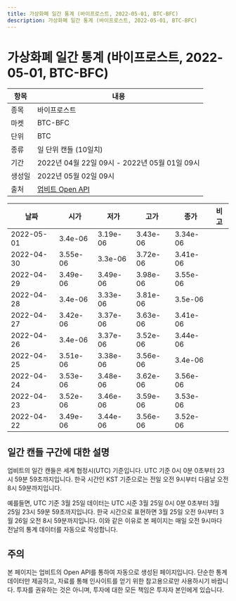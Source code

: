```yaml
---
title: 가상화폐 일간 통계 (바이프로스트, 2022-05-01, BTC-BFC)
description: 가상화폐 일간 통계 (바이프로스트, 2022-05-01, BTC-BFC)
---
```



가상화폐 일간 통계 (바이프로스트, 2022-05-01, BTC-BFC)
===

|항목|내용|
|--|--|
|종목|바이프로스트|
|마켓|BTC-BFC|
|단위|BTC|
|종류|일 단위 캔들 (10일치)|
|기간|2022년 04월 22일 09시 - 2022년 05월 01일 09시|
|생성일|2022년 05월 02일 09시|
|출처|[업비트 Open API](https://docs.upbit.com)|


|날짜|시가|저가|고가|종가|비고|
|--|--|--|--|--|--|
|2022-05-01|3.4e-06|3.19e-06|3.43e-06|3.34e-06|    |
|2022-04-30|3.55e-06|3.3e-06|3.72e-06|3.41e-06|    |
|2022-04-29|3.49e-06|3.49e-06|3.98e-06|3.55e-06|    |
|2022-04-28|3.4e-06|3.33e-06|3.81e-06|3.5e-06|    |
|2022-04-27|3.42e-06|3.37e-06|3.63e-06|3.41e-06|    |
|2022-04-26|3.4e-06|3.37e-06|3.52e-06|3.44e-06|    |
|2022-04-25|3.51e-06|3.38e-06|3.56e-06|3.4e-06|    |
|2022-04-24|3.53e-06|3.48e-06|3.62e-06|3.56e-06|    |
|2022-04-23|3.52e-06|3.46e-06|3.59e-06|3.53e-06|    |
|2022-04-22|3.49e-06|3.44e-06|3.56e-06|3.52e-06|    |


일간 캔들 구간에 대한 설명
---


업비트의 일간 캔들은 세계 협정시(UTC) 기준입니다. 
UTC 기준 0시 0분 0초부터 23시 59분 59초까지입니다. 
한국 시간인 KST 기준으로는 전일 오전 9시부터 다음날 오전 8시 59분까지입니다. 


예를들면, UTC 기준 3월 25일 데이터는 UTC 시준 3월 25일 0시 0분 0초부터 3월 25일 23시 59분 59초까지입니다. 
한국 시간으로 표현하면 3월 25일 오전 9시부터 3월 26일 오전 8시 59분까지입니다. 
이와 같은 이유로 본 페이지는 매일 오전 9시마다 전날의 통계 데이터를 자동으로 작성합니다. 


주의
---


본 페이지는 업비트의 Open API를 통하여 자동으로 생성된 페이지입니다. 
단순한 통계 데이터만 제공하고, 자료를 통해 인사이트를 얻기 위한 참고용으로만 사용하시기 바랍니다. 
투자를 권유하는 것은 아니며, 투자에 대한 모든 책임은 투자자 본인에게 있습니다. 
